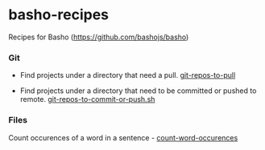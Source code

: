 # basho-recipes

Recipes for Basho (https://github.com/bashojs/basho)

### Git

- Find projects under a directory that need a pull. [git-repos-to-pull](https://github.com/jeswin/basho-recipes/git/git-repos-to-pull)

- Find projects under a directory that need to be committed or pushed to remote. [git-repos-to-commit-or-push.sh](https://github.com/jeswin/basho-recipes/git/git-repos-to-commit-or-push.sh)

### Files

Count occurences of a word in a sentence - [count-word-occurences](https://github.com/jeswin/basho-recipes/git/count-word-occurences.sh)

